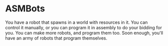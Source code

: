 # ASMBots

You have a robot that spawns in a world with resources in it. You can control it manually, or you can program it in assembly to do your bidding for you. You can make more robots, and program them too. Soon enough, you'll have an army of robots that program themselves.
